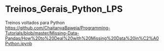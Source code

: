 # Treinos_Gerais_Python_LPS
Treinos voltados para Python
https://github.com/ChaitanyaBaweja/Programming-Tutorials/blob/master/Missing-Data-Pandas/How%20to%20Deal%20with%20Missing%20Data%20in%C2%A0Python.ipynb
